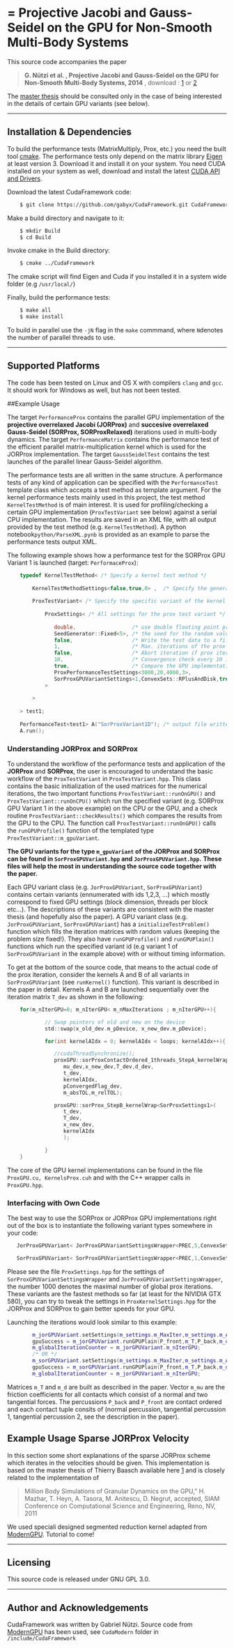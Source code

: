 =
Projective Jacobi and Gauss-Seidel on the GPU for Non-Smooth Multi-Body Systems
=

This source code accompanies the paper   

> **G. Nützi et al. , Projective Jacobi and Gauss-Seidel on the GPU for Non-Smooth Multi-Body Systems, 2014** , download : [1](http://proceedings.asmedigitalcollection.asme.org/proceeding.aspx?articleID=2091012) or [2](http://www.zfm.ethz.ch/~nuetzig/_private_files/projective.pdf)

The [master thesis](http://dx.doi.org/10.3929/ethz-a-010054012) should be consulted only in the case of being interested in the details of certain GPU variants (see below).

---------------------------
Installation & Dependencies
---------------------------
To build the performance tests (MatrixMultiply, Prox, etc.) you need the built tool [cmake](
http://www.cmake.org).
The performance tests only depend on the matrix library [Eigen](http://eigen.tuxfamily.org) at least version 3. Download it and install it on your system.
You need CUDA installed on your system as well, download and install the latest [CUDA API and Drivers](https://developer.nvidia.com/cuda-downloads).

Download the latest CudaFramework code:
```bash
    $ git clone https://github.com/gabyx/CudaFramework.git CudaFramework  
```
Make a build directory and navigate to it:
```bash
    $ mkdir Build
    $ cd Build
```
Invoke cmake in the Build directory:
```bash
    $ cmake ../CudaFramework
```
The cmake script will find Eigen and Cuda if you installed it in a system wide folder (e.g ``/usr/local/``)


Finally, build the performance tests:
```bash
    $ make all 
    $ make install
``` 
 To build in parallel use the ``-jN`` flag in the `make` commmand, where ``N``denotes the number of parallel threads to use.

--------------------------
Supported Platforms
--------------------------
The code has been tested on Linux and OS X with compilers ``clang`` and ``gcc``. 
It should work for Windows as well, but has not been tested.


##Example Usage

The target ``PerformanceProx`` contains the parallel GPU implementation of the **projective overrelaxed Jacobi (JORProx)** and **succesive overrelaxed Gauss-Seidel (SORProx, SORProxRelaxed)** iterations used in multi-body dynamics.
The target ``PerformanceMatrix`` contains the performance test of the efficient parallel matrix-multiplication kernel which is used for the JORProx implementation.
The target ``GaussSeidelTest`` contains the test launches of the parallel linear Gauss-Seidel algorithm.

The performance tests are all written in the same structure. 
A performance tests of any kind of application can be specified with the ``PerformanceTest`` template class which accepts a test method as template argument.
For the kernel performance tests mainly used in this project, the test method ``KernelTestMethod`` is of main interest. It is used for profiling/checking a certain GPU implementation (``ProxTestVariant`` see below) against a serial CPU implementation. The results are saved in an XML file, with all output provided by the test method (e.g.  ``KernelTestMethod``). A python notebook``python/ParseXML.pynb`` is provided as an example to parse the performance tests output XML.


The following example shows how a performance test for the SORProx GPU Variant 1 is launched (target: ``PerformaceProx``):
```C++
    typedef KernelTestMethod< /* Specify a kernel test method */ 
    
        KernelTestMethodSettings<false,true,0> ,  /* Specify the general kernel test method settings */ 
        
        ProxTestVariant< /* Specify the specific variant of the kernel test method */ 
            
            ProxSettings< /* All settings for the prox test variant */ 
        
               double,                  /* use double floating point precision */ 
               SeedGenerator::Fixed<5>, /* the seed for the random value generator for the test data */ 
               false,                   /* Write the test data to a file (matlab style) */ 
               1,                       /* Max. iterations of the prox iteration */
               false,                   /* Abort iteration if prox iteration converged */
               10,                      /* Convergence check every 10 iterations */
               true,                    /* Compare the GPU implementation to the exact serial replica on th CPU */
               ProxPerformanceTestSettings<3000,20,4000,3>,                /* Problem sizes from 3000 contacts to 4000 in steps of 20, generate 3 random test problems per problem size*/
               SorProxGPUVariantSettings<1,ConvexSets::RPlusAndDisk,true>  /* Use the GPU Variant 1, align the memory on the GPU for coalesced access!*/
            >
            
        >
        
    > test1;
    
    PerformanceTest<test1> A("SorProxVariant1D"); /* output file written to: SorProxVariant1D***.xml*/
    A.run();
```

### Understanding JORProx and SORProx
To understand the workflow of the performance tests and application of the **JORProx** and **SORProx**, the user is encouraged to understand the basic workflow of the ``ProxTestVariant`` in ``ProxTestVariant.hpp``.
This class contains the basic initialization of the used matrices for the numerical iterations, the two important functions
``ProxTestVariant::runOnGPU()`` and ``ProxTestVariant::runOnCPU()`` which run the specified variant (e.g. SORProx GPU Variant 1 in the above example) 
on the CPU or the GPU, and a check routine
``ProxTestVariant::checkResults()`` which compares the results from the GPU to the CPU.
The function call ``ProxTestVariant::runOnGPU()`` calls the ``runGPUProfile()`` function of the templated type ``ProxTestVariant::m_gpuVariant``.

**The GPU variants for the type ``m_gpuVariant`` of the JORProx and SORProx can be found in ``SorProxGPUVariant.hpp`` and ``JorProxGPUVariant.hpp``.** 
**These files will help the most in understanding the source code together with the paper.**

Each GPU variant class (e.g. ``JorProxGPUVariant``,  ``SorProxGPUVariant``) contains certain variants (ennumerated with ids 1,2,3, ...) which mostly correspond to fixed GPU settings (block dimension, threads per block etc...).
The descriptions of these variants are consistent with the master thesis (and hopefully also the paper).
A GPU variant class (e.g. ``JorProxGPUVariant``, ``SorProxGPUVariant``) has a ``initializeTestProblem()`` function which fills the iteration matrices with random values (keeping the problem size fixed!). They also have ``runGPUProfile()`` and ``runGPUPlain()`` functions which run the specified variant id (e.g variant 1 of ``SorProxGPUVariant`` in the example above) with or without timing information.

To get at the bottom of the source code, that means to the actual code of the prox iteration, consider the kernels A and B of all variants in ``SorProxGPUVariant`` (see ``runKernel()`` function). This variant is described in the paper in detail. Kernels A and B are launched sequentially over the iteration matrix ``T_dev`` as shown in the following:
```C
    for(m_nIterGPU=0; m_nIterGPU< m_nMaxIterations ; m_nIterGPU++){

            // Swap pointers of old and new on the device
            std::swap(x_old_dev.m_pDevice, x_new_dev.m_pDevice);

            for(int kernelAIdx = 0; kernelAIdx < loops; kernelAIdx++){

               //cudaThreadSynchronize();
               proxGPU::sorProxContactOrdered_1threads_StepA_kernelWrap<SorProxSettings1>(
                  mu_dev,x_new_dev,T_dev,d_dev,
                  t_dev,
                  kernelAIdx,
                  pConvergedFlag_dev,
                  m_absTOL,m_relTOL);

               proxGPU::sorProx_StepB_kernelWrap<SorProxSettings1>(
                  t_dev,
                  T_dev,
                  x_new_dev,
                  kernelAIdx
                  );

            }
    }
```
The core of the GPU kernel implementations can be found in the file ``ProxGPU.cu, KernelsProx.cuh`` and with the C++ wrapper calls in ``ProxGPU.hpp``.

### Interfacing with Own Code
The best way to use the SORProx or JORProx GPU implementations right out of the box is to instantiate the following
variant types somewhere in your code:
```C++
   JorProxGPUVariant< JorProxGPUVariantSettingsWrapper<PREC,5,ConvexSets::RPlusAndDisk,true,1000,true,10,false, TemplateHelper::Default>, ConvexSets::RPlusAndDisk > m_jorGPUVariant;

   SorProxGPUVariant< SorProxGPUVariantSettingsWrapper<PREC,1,ConvexSets::RPlusAndDisk,true,1000,true,10,true,  TemplateHelper::Default >,  ConvexSets::RPlusAndDisk > m_sorGPUVariant;
```
Please see the file ``ProxSettings.hpp`` for the settings of ``SorProxGPUVariantSettingsWrapper`` and ``JorProxGPUVariantSettingsWrapper``, the number 1000 denotes the maximal number of global prox iterations.
These variants are the fastest methods so far (at least for the NIVIDIA GTX 580), you can try to tweak the settings in ``ProxKernelSettings.hpp`` for the JORProx and SORProx to gain better speeds for your GPU. 

Launching the iterations would look similar to this example:

```C++
        m_jorGPUVariant.setSettings(m_settings.m_MaxIter,m_settings.m_AbsTol,m_settings.m_RelTol);
        gpuSuccess = m_jorGPUVariant.runGPUPlain(P_front,m_T,P_back,m_d,m_mu);
        m_globalIterationCounter = m_jorGPUVariant.m_nIterGPU;
        /* OR */
        m_sorGPUVariant.setSettings(m_settings.m_MaxIter,m_settings.m_AbsTol,m_settings.m_RelTol);
        gpuSuccess = m_sorGPUVariant.runGPUPlain(P_front,m_T,P_back,m_d,m_mu);
        m_globalIterationCounter = m_jorGPUVariant.m_nIterGPU;
```
Matrices ``m_T`` and ``m_d`` are built as described in the paper. Vector ``m_mu`` are the friction coefficients for all contacts which consist of a normal and two tangential forces. The percussions ``P_back`` and ``P_front`` are contact ordered and each contact tuple consits of (normal percussion, tangential percussion 1, tangential percussion 2, see the description in the paper).

## Example Usage Sparse JORProx Velocity
In this section some short explanations of the sparse JORProx scheme which iterates in the velocities should be given.
This implementation is based on the master thesis of Thierry Baasch available here [1](http://www.zfm.ethz.ch/~nuetzig/_private_files/projectiveBaasch.pdf)
and is closely related to the implementation of 

> Million Body Simulations of Granular Dynamics on the GPU,” H. Mazhar, T. Heyn, A. Tasora, M. Anitescu, D. Negrut, accepted, SIAM Conference on Computational Science and Engineering, Reno, NV, 2011

We used speciali designed segmented reduction kernel adapted from [ModernGPU](http://www.moderngpu.com).
Tutorial to come!


--------------------------
Licensing
--------------------------

This source code is released under GNU GPL 3.0. 

---------------------------
Author and Acknowledgements
---------------------------

CudaFramework was written by Gabriel Nützi. Source code from [ModernGPU](http://www.moderngpu.com) has been used, see ``CudaModern`` folder in ``/include/CudaFramework``
